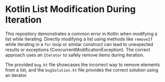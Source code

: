 # Kotlin List Modification During Iteration

This repository demonstrates a common error in Kotlin when modifying a list while iterating. Directly modifying a list using methods like `removeIf` while iterating in a `for` loop or similar construct can lead to unexpected results or exceptions (ConcurrentModificationException).  The correct approach uses an `Iterator` to safely remove items during iteration.

The provided `bug.kt` file showcases the incorrect way to remove elements from a list, and the `bugSolution.kt` file provides the correct solution using an iterator.
